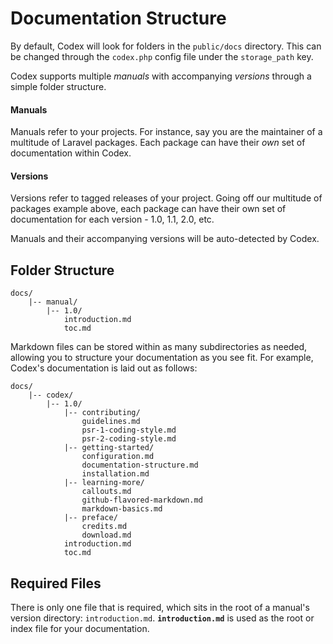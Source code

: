# Documentation Structure

By default, Codex will look for folders in the `public/docs` directory. This can be changed through the `codex.php` config file under the `storage_path` key.

Codex supports multiple *manuals* with accompanying *versions* through a simple folder structure.

#### Manuals
Manuals refer to your projects. For instance, say you are the maintainer of a multitude of Laravel packages. Each package can have their *own* set of documentation within Codex.


#### Versions
Versions refer to tagged releases of your project. Going off our multitude of packages example above, each package can have their own set of documentation for each version - 1.0, 1.1, 2.0, etc.

Manuals and their accompanying versions will be auto-detected by Codex.

## Folder Structure

```
docs/
	|-- manual/
		|-- 1.0/
			introduction.md
			toc.md
```

Markdown files can be stored within as many subdirectories as needed, allowing you to structure your documentation as you see fit. For example, Codex's documentation is laid out as follows:

```
docs/
	|-- codex/
		|-- 1.0/
			|-- contributing/
				guidelines.md
				psr-1-coding-style.md
				psr-2-coding-style.md
			|-- getting-started/
				configuration.md
				documentation-structure.md
				installation.md
			|-- learning-more/
				callouts.md
				github-flavored-markdown.md
				markdown-basics.md
			|-- preface/
				credits.md
				download.md
			introduction.md
			toc.md
```

## Required Files

There is only one file that is required, which sits in the root of a manual's version directory: `introduction.md`. **`introduction.md`** is used as the root or index file for your documentation.
